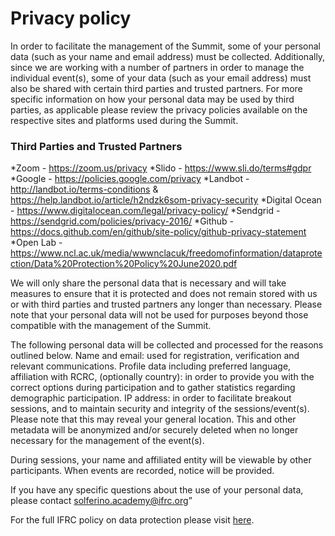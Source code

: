 # Privacy policy

In order to facilitate the management of the Summit, some of your personal data (such as your name and email address) must be collected.  Additionally, since we are working with a number of partners in order to manage the individual event(s), some of your data (such as your email address) must also be shared with certain third parties and trusted partners.  For more specific information on how your personal data may be used by third parties, as applicable please review the privacy policies available on the respective sites and platforms used during the Summit.

### Third Parties and Trusted Partners

*Zoom - https://zoom.us/privacy
*Slido - https://www.sli.do/terms#gdpr
*Google - https://policies.google.com/privacy
*Landbot - http://landbot.io/terms-conditions & https://help.landbot.io/article/h2ndzk6som-privacy-security
*Digital Ocean - https://www.digitalocean.com/legal/privacy-policy/
*Sendgrid - https://sendgrid.com/policies/privacy-2016/
*Github - https://docs.github.com/en/github/site-policy/github-privacy-statement
*Open Lab - https://www.ncl.ac.uk/media/wwwnclacuk/freedomofinformation/dataprotection/Data%20Protection%20Policy%20June2020.pdf


We will only share the personal data that is necessary and will take measures to ensure that it is protected and does not remain stored with us or with third parties and trusted partners any longer than necessary.  Please note that your personal data will not be used for purposes beyond those compatible with the management of the Summit.
 
The following personal data will be collected and processed for the reasons outlined below. 
Name and email: used for registration, verification and relevant communications. 
Profile data including preferred language, affiliation with RCRC, (optionally country): in order to provide you with the correct options during participation and to gather statistics regarding demographic participation.
IP address: in order to facilitate breakout sessions, and to maintain security and integrity of the sessions/event(s).  Please note that this may reveal your general location.  This and other metadata will be anonymized and/or securely deleted when no longer necessary for the management of the event(s).
 
During sessions, your name and affiliated entity will be viewable by other participants.  When events are recorded, notice will be provided.
 
If you have any specific questions about the use of your personal data, please contact solferino.academy@ifrc.org” 

For the full IFRC policy on data protection please visit [here](https://climate.red/assets/ifrc-data-protection-policy-en.pdf).

